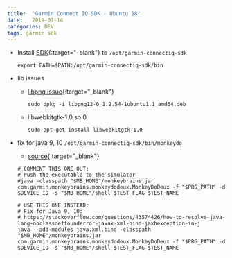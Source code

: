 ```yaml
---
title:  "Garmin Connect IQ SDK - Ubuntu 18"
date:   2019-01-14
categories: DEV
tags: garmin sdk
---
```


* Install [SDK](https://developer.garmin.com/connect-iq/programmers-guide/getting-started/){:target="_blank"} to `/opt/garmin-connectiq-sdk`

    ```
    export PATH=$PATH:/opt/garmin-connectiq-sdk/bin
    ```

* lib issues
    * [libpng issue](https://www.linuxuprising.com/2018/05/fix-libpng12-0-missing-in-ubuntu-1804.html){:target="_blank"} 
       ```
       sudo dpkg -i libpng12-0_1.2.54-1ubuntu1.1_amd64.deb
       ```
    * libwebkitgtk-1.0.so.0
       ```
       sudo apt-get install libwebkitgtk-1.0
       ```

* fix for java 9, 10 `/opt/garmin-connectiq-sdk/bin/monkeydo`
    * [source](http://unitstep.net/blog/2018/08/22/getting-the-garmin-connect-iq-sdk-to-work-with-java-9-10/){:target="_blank"}

    ```
    # COMMENT THIS ONE OUT:
    # Push the executable to the simulator
    #java -classpath "$MB_HOME"/monkeybrains.jar com.garmin.monkeybrains.monkeydodeux.MonkeyDoDeux -f "$PRG_PATH" -d $DEVICE_ID -s "$MB_HOME"/shell $TEST_FLAG $TEST_NAME

    # USE THIS ONE INSTEAD:
    # Fix for Java 9, 10:
    # https://stackoverflow.com/questions/43574426/how-to-resolve-java-lang-noclassdeffounderror-javax-xml-bind-jaxbexception-in-j
    java --add-modules java.xml.bind -classpath "$MB_HOME"/monkeybrains.jar com.garmin.monkeybrains.monkeydodeux.MonkeyDoDeux -f "$PRG_PATH" -d $DEVICE_ID -s "$MB_HOME"/shell $TEST_FLAG $TEST_NAME
    
    ```
